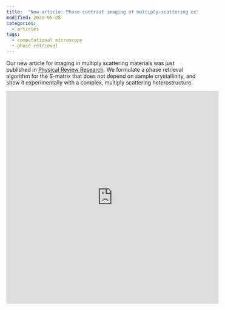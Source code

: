 ```yaml
---
title:  "New article: Phase-contrast imaging of multiply-scattering extended objects at atomic resolution by reconstruction of the scattering matrix"
modified: 2021-05-28
categories:
  - articles
tags:
  - computational microscopy
  - phase retrieval
---
```


Our new article for imaging in multiply scattering materials was just published in  [Physical Review Research](https://journals.aps.org/prresearch/abstract/10.1103/PhysRevResearch.3.023159). 
We formulate a phase retrieval algorithm for the S-matrix that does not depend on sample crystallinity, and show it experimentally with a complex, multiply scattering heterostructure.

<iframe width="560" height="560" src="https://drive.google.com/file/d/1vKBYZ4tXHQURtG6PNzOKD23yFi8FkN9N/view?usp=sharing" frameborder="0"> </iframe>